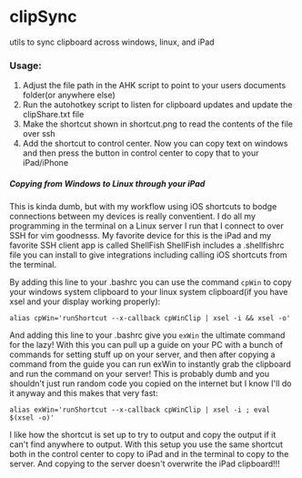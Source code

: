 # clipSync
utils to sync clipboard across windows, linux, and iPad

### Usage:
1. Adjust the file path in the AHK script to point to your users documents folder(or anywhere else)
2. Run the autohotkey script to listen for clipboard updates and update the clipShare.txt file
3. Make the shortcut shown in shortcut.png to read the contents of the file over ssh
4. Add the shortcut to control center. Now you can copy text on windows and then press the button in control center to copy that to your iPad/iPhone

##### Copying from Windows to Linux through your iPad
This is kinda dumb, but with my workflow using iOS shortcuts to bodge connections between my devices is really conventient.
I do all my programming in the terminal on a Linux server I run that I connect to over SSH for vim goodnesss.
My favorite device for this is the iPad and my favorite SSH client app is called ShellFish
ShellFish includes a .shellfishrc file you can install to give integrations including calling iOS shortcuts from the terminal.

By adding this line to your .bashrc you can use the command `cpWin` to copy your windows system clipboard to your linux system clipboard(if you have xsel and your display working properly):
```
alias cpWin='runShortcut --x-callback cpWinClip | xsel -i && xsel -o'
```

And adding this line to your .bashrc give you `exWin` the ultimate command for the lazy! With this you can pull up a guide on your PC with a bunch of commands for setting stuff up on your server, and then after copying a command from the guide you can run exWin to instantly grab the clipboard and run the command on your server! This is probably dumb and you shouldn't just run random code you copied on the internet but I know I'll do it anyway and this makes that very fast:
```
alias exWin='runShortcut --x-callback cpWinClip | xsel -i ; eval $(xsel -o)'
```


I like how the shortcut is set up to try to output and copy the output if it can't find anywhere to output. With this setup you use the same shortcut both in the control center to copy to iPad and in the terminal to copy to the server. And copying to the server doesn't overwrite the iPad clipboard!!!
